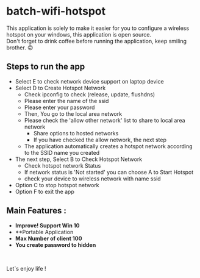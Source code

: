 # batch-wifi-hotspot
This application is solely to make it easier for you to configure a wireless hotspot on your windows, this application is open source.<br>
Don't forget to drink coffee before running the application, keep smiling brother. 🙃

## Steps to run the app
- Select E to check network device support on laptop device
- Select D to Create Hotspot Network
    - Check ipconfig to check (release, update, flushdns)
    - Please enter the name of the ssid
    - Please enter your password
    - Then, You go to the local area network
    - Please check the 'allow other network' list to share to local area network
      - Share options to hosted networks
      - If you have checked the allow network, the next step
    - The application automatically creates a hotspot network according to the SSID name you created
- The next step, Select B to Check Hotspot Network
    - Check hotspot network Status
    - If network status is 'Not started' you can choose A to Start Hotspot
    - check your device to wireless network with name ssid
- Option C to stop hotspot network
- Option F to exit the app

## Main Features :
- **Improve! Support Win 10**
- **Portable Application
- **Max Number of client 100**
- **You create password to hidden**
<br>

Let`s enjoy life !